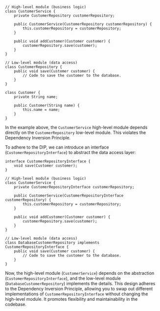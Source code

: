 ```
// High-level module (business logic)
class CustomerService {
    private CustomerRepository customerRepository;

    public CustomerService(CustomerRepository customerRepository) {
        this.customerRepository = customerRepository;
    }

    public void addCustomer(Customer customer) {
        customerRepository.save(customer);
    }
}

// Low-level module (data access)
class CustomerRepository {
    public void save(Customer customer) {
        // Code to save the customer to the database.
    }
}

class Customer {
    private String name;
    
    public Customer(String name) {
        this.name = name;
    }
}
```

In the example above, the `CustomerService` high-level module depends directly on the `CustomerRepository` low-level module. This violates the Dependency Inversion Principle.

To adhere to the DIP, we can introduce an interface (`CustomerRepositoryInterface`) to abstract the data access layer:

```
interface CustomerRepositoryInterface {
    void save(Customer customer);
}

// High-level module (business logic)
class CustomerService {
    private CustomerRepositoryInterface customerRepository;

    public CustomerService(CustomerRepositoryInterface customerRepository) {
        this.customerRepository = customerRepository;
    }

    public void addCustomer(Customer customer) {
        customerRepository.save(customer);
    }
}

// Low-level module (data access)
class DatabaseCustomerRepository implements CustomerRepositoryInterface {
    public void save(Customer customer) {
        // Code to save the customer to the database.
    }
}
```

Now, the high-level module (`CustomerService`) depends on the abstraction (`CustomerRepositoryInterface`), and the low-level module (`DatabaseCustomerRepository`) implements the details. This design adheres to the Dependency Inversion Principle, allowing you to swap out different implementations of `CustomerRepositoryInterface` without changing the high-level module. It promotes flexibility and maintainability in the codebase.